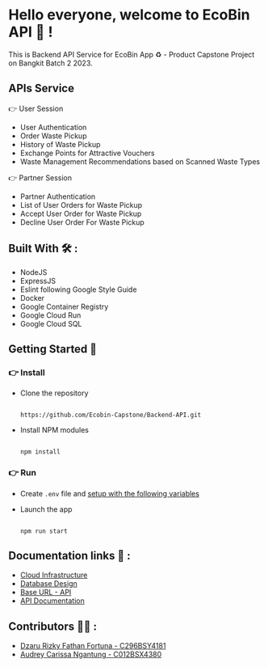 # Hello everyone, welcome to EcoBin API 👋 !
This is Backend API Service for EcoBin App ♻️ - Product Capstone Project on Bangkit Batch 2 2023.

## APIs Service
👉 User Session
- User Authentication
- Order Waste Pickup
- History of Waste Pickup
- Exchange Points for Attractive Vouchers
- Waste Management Recommendations based on Scanned Waste Types

👉 Partner Session
- Partner Authentication
- List of User Orders for Waste Pickup
- Accept User Order for Waste Pickup
- Decline User Order For Waste Pickup

## Built With 🛠 :
- NodeJS
- ExpressJS
- Eslint following Google Style Guide
- Docker
- Google Container Registry
- Google Cloud Run
- Google Cloud SQL

## Getting Started 🤖

### 👉 Install
- Clone the repository

  ```

  https://github.com/Ecobin-Capstone/Backend-API.git

  ```

- Install NPM modules
  
  ```

  npm install
  
  ```

### 👉 Run
- Create `.env` file and [setup with the following variables](.env.example)
- Launch the app
  
  ```
  
  npm run start
  
  ```

## Documentation links 📝 :
- [Cloud Infrastructure]()
- [Database Design]()
- [Base URL - API]()
- [API Documentation]()

## Contributors 👨‍💻 :
- [Dzaru Rizky Fathan Fortuna - C296BSY4181](https://github.com/dzarurizkyy)
- [Audrey Carissa Ngantung - C012BSX4380](https://github.com/APinguist)

